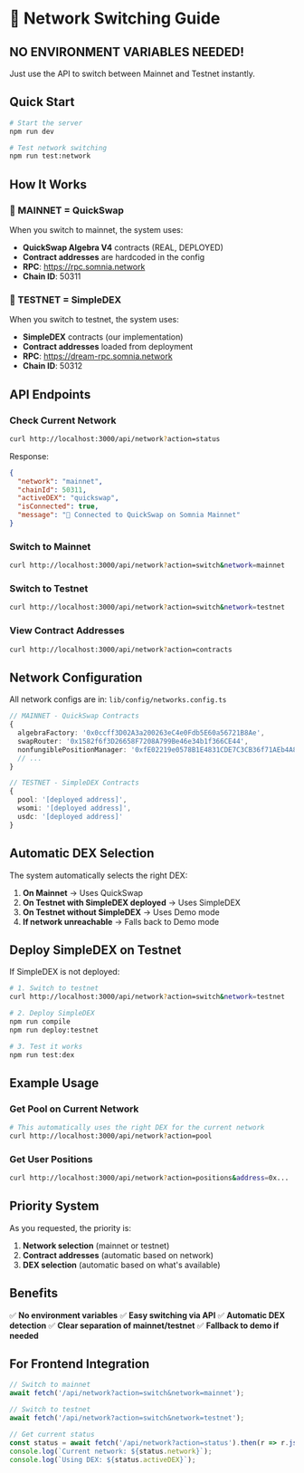 # 🔄 Network Switching Guide

## NO ENVIRONMENT VARIABLES NEEDED! 

Just use the API to switch between Mainnet and Testnet instantly.

## Quick Start

```bash
# Start the server
npm run dev

# Test network switching
npm run test:network
```

## How It Works

### 📍 MAINNET = QuickSwap
When you switch to mainnet, the system uses:
- **QuickSwap Algebra V4** contracts (REAL, DEPLOYED)
- **Contract addresses** are hardcoded in the config
- **RPC**: https://rpc.somnia.network
- **Chain ID**: 50311

### 📍 TESTNET = SimpleDEX
When you switch to testnet, the system uses:
- **SimpleDEX** contracts (our implementation)
- **Contract addresses** loaded from deployment
- **RPC**: https://dream-rpc.somnia.network
- **Chain ID**: 50312

## API Endpoints

### Check Current Network
```bash
curl http://localhost:3000/api/network?action=status
```

Response:
```json
{
  "network": "mainnet",
  "chainId": 50311,
  "activeDEX": "quickswap",
  "isConnected": true,
  "message": "🚀 Connected to QuickSwap on Somnia Mainnet"
}
```

### Switch to Mainnet
```bash
curl http://localhost:3000/api/network?action=switch&network=mainnet
```

### Switch to Testnet
```bash
curl http://localhost:3000/api/network?action=switch&network=testnet
```

### View Contract Addresses
```bash
curl http://localhost:3000/api/network?action=contracts
```

## Network Configuration

All network configs are in: `lib/config/networks.config.ts`

```typescript
// MAINNET - QuickSwap Contracts
{
  algebraFactory: '0x0ccff3D02A3a200263eC4e0Fdb5E60a56721B8Ae',
  swapRouter: '0x1582f6f3D26658F7208A799Be46e34b1f366CE44',
  nonfungiblePositionManager: '0xfE02219e0578B1E4831CDE7C3CB36f71AEb4A833',
  // ...
}

// TESTNET - SimpleDEX Contracts
{
  pool: '[deployed address]',
  wsomi: '[deployed address]',
  usdc: '[deployed address]'
}
```

## Automatic DEX Selection

The system automatically selects the right DEX:

1. **On Mainnet** → Uses QuickSwap
2. **On Testnet with SimpleDEX deployed** → Uses SimpleDEX
3. **On Testnet without SimpleDEX** → Uses Demo mode
4. **If network unreachable** → Falls back to Demo mode

## Deploy SimpleDEX on Testnet

If SimpleDEX is not deployed:

```bash
# 1. Switch to testnet
curl http://localhost:3000/api/network?action=switch&network=testnet

# 2. Deploy SimpleDEX
npm run compile
npm run deploy:testnet

# 3. Test it works
npm run test:dex
```

## Example Usage

### Get Pool on Current Network
```bash
# This automatically uses the right DEX for the current network
curl http://localhost:3000/api/network?action=pool
```

### Get User Positions
```bash
curl http://localhost:3000/api/network?action=positions&address=0x...
```

## Priority System

As you requested, the priority is:
1. **Network selection** (mainnet or testnet)
2. **Contract addresses** (automatic based on network)
3. **DEX selection** (automatic based on what's available)

## Benefits

✅ **No environment variables**
✅ **Easy switching via API**
✅ **Automatic DEX detection**
✅ **Clear separation of mainnet/testnet**
✅ **Fallback to demo if needed**

## For Frontend Integration

```javascript
// Switch to mainnet
await fetch('/api/network?action=switch&network=mainnet');

// Switch to testnet  
await fetch('/api/network?action=switch&network=testnet');

// Get current status
const status = await fetch('/api/network?action=status').then(r => r.json());
console.log(`Current network: ${status.network}`);
console.log(`Using DEX: ${status.activeDEX}`);
```